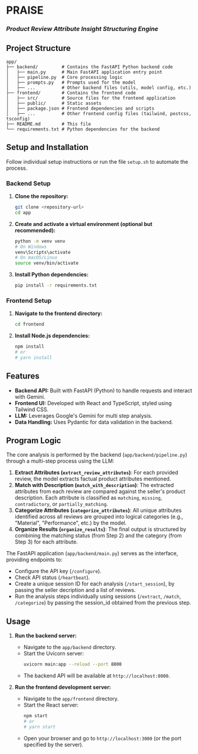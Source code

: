 # PRAISE
### _Product Review Attribute Insight Structuring Engine_

## Project Structure

```
app/
├── backend/         # Contains the FastAPI Python backend code
│   ├── main.py      # Main FastAPI application entry point
│   ├── pipeline.py  # Core processing logic
│   ├── prompts.py   # Prompts used for the model
│   ├── ...          # Other backend files (utils, model config, etc.)
├── frontend/        # Contains the frontend code
│   ├── src/         # Source files for the frontend application
│   ├── public/      # Static assets
│   ├── package.json # Frontend dependencies and scripts
│   ├── ...          # Other frontend config files (tailwind, postcss, tsconfig)
├── README.md        # This file
└── requirements.txt # Python dependencies for the backend
```

## Setup and Installation
Follow individual setup instructions or run the file `setup.sh` to automate the process.

### Backend Setup

1.  **Clone the repository:**
    ```bash
    git clone <repository-url>
    cd app
    ```
2.  **Create and activate a virtual environment (optional but recommended):**
    ```bash
    python -m venv venv
    # On Windows
    venv\Scripts\activate
    # On macOS/Linux
    source venv/bin/activate
    ```
3.  **Install Python dependencies:**
    ```bash
    pip install -r requirements.txt
    ```

### Frontend Setup

1.  **Navigate to the frontend directory:**
    ```bash
    cd frontend
    ```
2.  **Install Node.js dependencies:**
    ```bash
    npm install
    # or
    # yarn install
    ```

## Features

*   **Backend API:** Built with FastAPI (Python) to handle requests and interact with Gemini.
*   **Frontend UI:** Developed with React and TypeScript, styled using Tailwind CSS.
*   **LLM:** Leverages Google's Gemini for multi step analysis.
*   **Data Handling:** Uses Pydantic for data validation in the backend.

## Program Logic

The core analysis is performed by the backend (`app/backend/pipeline.py`) through a multi-step process using the LLM:

1.  **Extract Attributes (`extract_review_attributes`)**: For each provided review, the model extracts factual product attributes mentioned.
2.  **Match with Description (`match_with_description`)**: The extracted attributes from each review are compared against the seller's product description. Each attribute is classified as `matching`, `missing`, `contradictory`, or `partially_matching`.
3.  **Categorize Attributes (`categorize_attributes`)**: All unique attributes identified across all reviews are grouped into logical categories (e.g., "Material", "Performance", etc.) by the model.
4.  **Organize Results (`organize_results`)**: The final output is structured by combining the matching status (from Step 2) and the category (from Step 3) for each attribute.

The FastAPI application (`app/backend/main.py`) serves as the interface, providing endpoints to:
*   Configure the API key (`/configure`).
*   Check API status (`/heartbeat`).
*   Create a unique session ID for each analysis (`/start_session`), by passing the seller decription and a list of reviews.
*   Run the analysis steps individually using sessions (`/extract`, `/match`, `/categorize`) by passing the session_id obtained from the previous step.

## Usage

1.  **Run the backend server:**
    *   Navigate to the `app/backend` directory.
    *   Start the Uvicorn server:
        ```bash
        uvicorn main:app --reload --port 8000
        ```
    *   The backend API will be available at `http://localhost:8000`.

2.  **Run the frontend development server:**
    *   Navigate to the `app/frontend` directory.
    *   Start the React server:
        ```bash
        npm start
        # or
        # yarn start
        ```
    *   Open your browser and go to `http://localhost:3000` (or the port specified by the server).